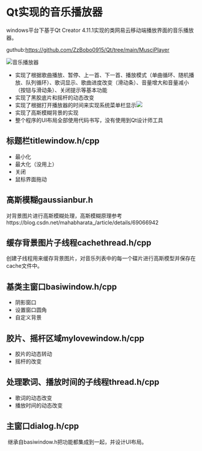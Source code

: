 # Qt实现的音乐播放器

windows平台下基于Qt Creator 4.11.1实现的类网易云移动端播放界面的音乐播放器。

guthub:https://github.com/ZzBobo0915/Qt/tree/main/MusciPlayer

![音乐播放器](/image-20230514185428792.png)

- 实现了根据歌曲播放、暂停、上一首、下一首、播放模式（单曲循环、随机播放、队列循环）、歌词显示、歌曲进度改变（滑动条）、音量增大和音量减小（按钮与滑动条）、关闭提示等基本功能
- 实现了黑胶底片和摇杆的动态改变
- 实现了根据打开播放器的时间来实现系统菜单栏显示![](./MusicPlayer/image-20230514185747669.png)
- 实现了高斯模糊背景的实现
- 整个程序的UI布局全部使用代码书写，没有使用到Qt设计师工具

## 标题栏titlewindow.h/cpp

- 最小化
- 最大化（没用上）
- 关闭
- 鼠标界面拖动

## 高斯模糊gaussianbur.h

​    对背景图片进行高斯模糊处理，高斯模糊原理参考https://blog.csdn.net/mahabharata_/article/details/69066942

## 缓存背景图片子线程cachethread.h/cpp

​    创建子线程用来缓存背景图片，对音乐列表中的每一个碟片进行高斯模型并保存在cache文件中。

## 基类主窗口basiwindow.h/cpp

- 阴影窗口
- 设置窗口圆角
- 自定义背景

## 胶片、摇杆区域mylovewindow.h/cpp

- 胶片的动态转动
- 摇杆的改变

## 处理歌词、播放时间的子线程thread.h/cpp

- 歌词的动态改变
- 播放时间的动态改变

## 主窗口dialog.h/cpp

​    继承自basiwindow.h把功能都集成到一起，并设计UI布局。
